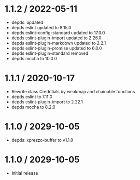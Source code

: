 1.1.2 / 2022-05-11
==================

  * depds: updated
  * depds eslint updated to 8.15.0
  * depds eslint-config-standard updated to 17.0.0
  * depds eslint-plugin-import updated to 2.26.0
  * depds eslint-plugin-markdown updated to 2.2.1
  * depds eslint-plugin-promise updated to 6.0.0
  * depds eslint-plugin-standard removed
  * depds mocha to 10.0.0

1.1.1 / 2020-10-17
==================

  * Rewrite class Credntials by weakmap and chainable functions
  * depds eslint to 7.11.0
  * depds eslint-plugin-import to 2.22.1
  * depds mocha to 8.2.0

1.1.0 / 2029-10-05
==================

  * depds: xprezzo-buffer to v1.1.0

1.1.0 / 2029-10-05
==================

  * Initial release
